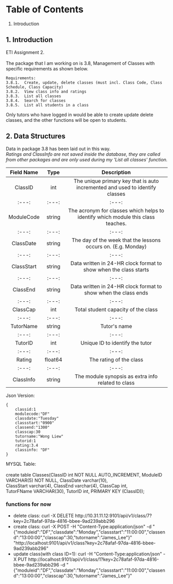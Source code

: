 # Table of Contents
1. Introduction


## 1. Introduction
ETI Assignment 2. <br></br>
The package that I am working on is 3.8, Management of Classes with specific requirements as shown below.
```
Requirements:
3.8.1.	Create, update, delete classes (must incl. Class Code, Class Schedule, Class Capacity)
3.8.2.	View class info and ratings
3.8.3.	List all classes
3.8.4.	Search for classes
3.8.5.	List all students in a class
```
Only tutors who have logged in would be able to create update delete classes, and the other functions will be open to students.

## 2. Data Structures
Data in package 3.8 has been laid out in this way.</br> *Ratings and ClassInfo are not saved inside the database, they are called from other packages and are only used during my 'List all classes' function.*

| Field Name | Type  | Description  |
| :---:   | :---: | :---: |
| ClassID | int | The unique primary key that is auto incremented and used to identify classes |
| :---:   | :---: | :---: |
| ModuleCode | string | The acronym for classes which helps to identify which module this class teaches. |
| :---:   | :---: | :---: |
| ClassDate | string | The day of the week that the lessons occurs on. (E.g. Monday) |
| :---:   | :---: | :---: |
| ClassStart | string | Data written in 24-HR clock format to show when the class starts |
| :---:   | :---: | :---: |
| ClassEnd | string | Data written in 24-HR clock format to show when the class ends |
| :---:   | :---: | :---: |
| ClassCap | int | Total student capacity of the class |
| :---:   | :---: | :---: |
| TutorName | string | Tutor's name |
| :---:   | :---: | :---: |
| TutorID | int | Unique ID to identify the tutor |
| :---:   | :---: | :---: |
| Rating | float64 | The rating of the class |
| :---:   | :---: | :---: |
| ClassInfo | string | The module synopsis as extra info related to class |

Json Version:
```
{
	classid:1
	modulecode:"DF"
	classdate:"Tuesday"
	classstart:"0900"
	classend:"1300"
	classcap:30
	tutorname:"Wong Liew"
	tutorid:1
	rating:3.4
	classinfo: "DF"
}
```
MYSQL Table:<br></br>
create table Classes(ClassID int NOT NULL AUTO_INCREMENT, 
	ModuleID VARCHAR(5) NOT NULL,
	ClassDate varchar(10),  
	ClassStart  varchar(4), 
	ClassEnd varchar(4),
    ClassCap int,  
	TutorFName VARCHAR(30),
    TutorID int,
    PRIMARY KEY (ClassID));


### functions for now
<ul><li>delete class:
curl -X DELETE http://10.31.11.12:9101/api/v1/class/7?key=2c78afaf-97da-4816-bbee-9ad239abb296</li>
<li>create class:
curl -X POST -H "Content-Type:application/json" -d "{"moduleid":"DF","classdate":"Monday","classstart":"11:00:00","classend":"13:00:00","classcap":30,"tutorname":"James_Lee"}" "http://localhost:9101/api/v1/class?key=2c78afaf-97da-4816-bbee-9ad239abb296"</li>
<li>update class(with class ID=1):
curl -H "Content-Type:application/json" -X PUT http://localhost:9101/api/v1/class/1?key=2c78afaf-97da-4816-bbee-9ad239abb296 -d "{"moduleid":"DF","classdate":"Monday","classstart":"11:00:00","classend":"13:00:00","classcap":30,"tutorname":"James_Lee"}"</li>
</ul>

